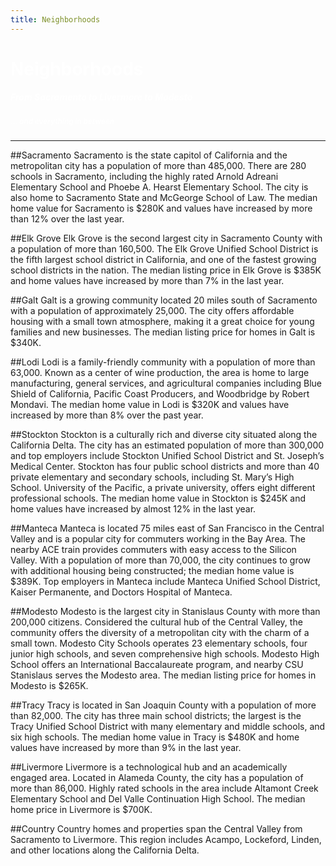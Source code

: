 ```yaml
---
title: Neighborhoods
---
```


<!-- Image Background Parallax, very top of the page -->
<div class="image-parallax" style="color:#ffffff; background-image: url('user/themes/woo/images/stockton1.jpg')">
    <div class="slide-content light">
        <div class="align-center">
            <!-- /Top Logo -->
            <h1 style="color:#ffffff;">Neighborhoods</h1>
            <div class="top-logo">
                <i class="fa fa-home fa-5x"></i>
                <h5 style="color:#ffffff;">From Sacramento to Livermore to Modesto</h5>
                <h5 style="color:#ffffff;"><small>... and everything in between</small></h5>
            </div>
        </div>
    </div>
</div>


***

##Sacramento
Sacramento is the state capitol of California and the metropolitan city has a population of more than 485,000. There are 280 schools in Sacramento, including the highly rated Arnold Adreani Elementary School and Phoebe A. Hearst Elementary School. The city is also home to Sacramento State and McGeorge School of Law. The median home value for Sacramento is $280K and values have increased by more than 12% over the last year.

##Elk Grove
Elk Grove is the second largest city in Sacramento County with a population of more than 160,500. The Elk Grove Unified School District is the fifth largest school district in California, and one of the fastest growing school districts in the nation. The median listing price in Elk Grove is $385K and home values have increased by more than 7% in the last year.

##Galt
Galt is a growing community located 20 miles south of Sacramento with a population of approximately 25,000. The city offers affordable housing with a small town atmosphere, making it a great choice for young families and new businesses. The median listing price for homes in Galt is $340K.

##Lodi
Lodi is a family-friendly community with a population of more than 63,000. Known as a center of wine production, the area is home to large manufacturing, general services, and agricultural companies including Blue Shield of California, Pacific Coast Producers, and Woodbridge by Robert Mondavi. The median home value in Lodi is $320K and values have increased by more than 8% over the past year.

##Stockton
Stockton is a culturally rich and diverse city situated along the California Delta. The city has an estimated population of more than 300,000 and top employers include Stockton Unified School District and St. Joseph’s Medical Center. Stockton has four public school districts and more than 40 private elementary and secondary schools, including St. Mary’s High School. University of the Pacific, a private university, offers eight different professional schools. The median home value in Stockton is $245K and home values have increased by almost 12% in the last year.

##Manteca
Manteca is located 75 miles east of San Francisco in the Central Valley and is a popular city for commuters working in the Bay Area. The nearby ACE train provides commuters with easy access to the Silicon Valley. With a population of more than 70,000, the city continues to grow with additional housing being constructed; the median home value is $389K. Top employers in Manteca include Manteca Unified School District, Kaiser Permanente, and Doctors Hospital of Manteca.


##Modesto
Modesto is the largest city in Stanislaus County with more than 200,000 citizens. Considered the cultural hub of the Central Valley, the community offers the diversity of a metropolitan city with the charm of a small town. Modesto City Schools operates 23 elementary schools, four junior high schools, and seven comprehensive high schools. Modesto High School offers an International Baccalaureate program, and nearby CSU Stanislaus serves the Modesto area. The median listing price for homes in Modesto is $265K.

##Tracy
Tracy is located in San Joaquin County with a population of more than 82,000. The city has three main school districts; the largest is the Tracy Unified School District with many elementary and middle schools, and six high schools. The median home value in Tracy is $480K and home values have increased by more than 9% in the last year.

##Livermore
Livermore is a technological hub and an academically engaged area. Located in Alameda County, the city has a population of more than 86,000. Highly rated schools in the area include Altamont Creek Elementary School and Del Valle Continuation High School. The median home price in Livermore is $700K.

##Country
Country homes and properties span the Central Valley from Sacramento to Livermore. This region includes Acampo, Lockeford, Linden, and other locations along the California Delta.


